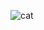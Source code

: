 ![cat](https://github.com/LuizLaender/FreeCodeCamp/assets/79274198/5bde7511-b2a5-40c6-9366-c1dde485d258)
